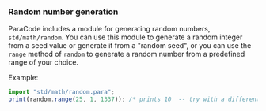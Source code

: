 ### Random number generation

ParaCode includes a module for generating random numbers, `std/math/random`.
You can use this module to generate a random integer from a seed value or generate it from a "random seed",
or you can use the `range` method of `random` to generate a random
number from a predefined range of your choice.

Example:

```javascript
import "std/math/random.para";
print(random.range(25, 1, 1337)); /* prints 10  -- try with a different seed! */
```
